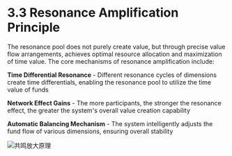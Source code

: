 # 3.3 Resonance Amplification Principle

The resonance pool does not purely create value, but through precise value flow arrangements, achieves optimal resource allocation and maximization of time value. The core mechanisms of resonance amplification include:

**Time Differential Resonance** - Different resonance cycles of dimensions create time differentials, enabling the resonance pool to utilize the time value of funds

**Network Effect Gains** - The more participants, the stronger the resonance effect, the greater the system's overall value creation capability

**Automatic Balancing Mechanism** - The system intelligently adjusts the fund flow of various dimensions, ensuring overall stability

![共鸣放大原理](/images/图3.svg)